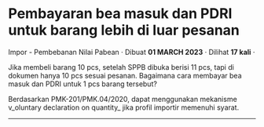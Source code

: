 Pembayaran bea masuk dan PDRI untuk barang lebih di luar pesanan
================================================================

Impor - Pembebanan Nilai Pabean · Dibuat **01 MARCH 2023** · Dilihat **17 kali** ·

Jika membeli barang 10 pcs, setelah SPPB dibuka berisi 11 pcs, tapi di dokumen hanya 10 pcs sesuai pesanan. Bagaimana cara membayar bea masuk dan PDRI untuk 1 pcs barang tersebut?  

  

Berdasarkan PMK-201/PMK.04/2020, dapat menggunakan mekanisme v_oluntary declaration on quantity_ jika profil importir memenuhi syarat. 

  
  
  

* * *
